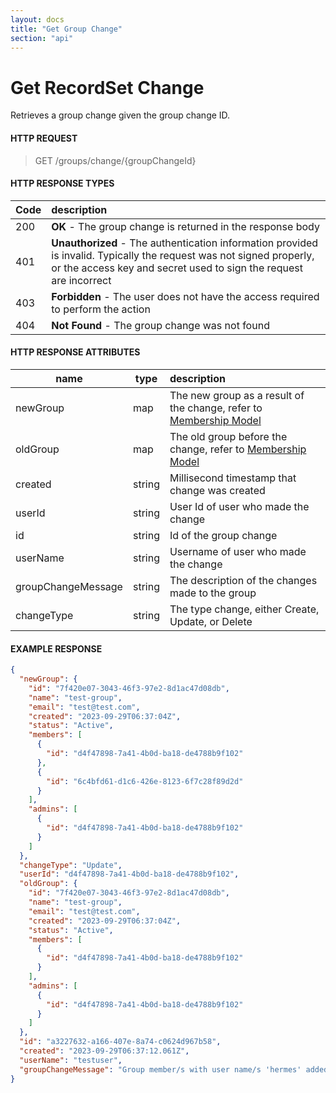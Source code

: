 ```yaml
---
layout: docs
title: "Get Group Change"
section: "api"
---
```


# Get RecordSet Change

Retrieves a group change given the group change ID.

#### HTTP REQUEST

> GET /groups/change/{groupChangeId}

#### HTTP RESPONSE TYPES

Code          | description |
 ------------ | :---------- |
200           | **OK** - The group change is returned in the response body
401           | **Unauthorized** - The authentication information provided is invalid.  Typically the request was not signed properly, or the access key and secret used to sign the request are incorrect |
403           | **Forbidden** - The user does not have the access required to perform the action |
404           | **Not Found** - The group change was not found |

#### HTTP RESPONSE ATTRIBUTES

name                | type          | description |
 -----------------  | ------------- | :---------- |
newGroup            | map           | The new group as a result of the change, refer to [Membership Model](membership-model.html) |
oldGroup            | map           | The old group before the change, refer to [Membership Model](membership-model.html) |
created             | string        | Millisecond timestamp that change was created
userId              | string        | User Id of user who made the change |
id                  | string        | Id of the group change |
userName            | string        | Username of user who made the change |
groupChangeMessage  | string        | The description of the changes made to the group |
changeType          | string        | The type change, either Create, Update, or Delete |

#### EXAMPLE RESPONSE

```json
{
  "newGroup": {
    "id": "7f420e07-3043-46f3-97e2-8d1ac47d08db",
    "name": "test-group",
    "email": "test@test.com",
    "created": "2023-09-29T06:37:04Z",
    "status": "Active",
    "members": [
      {
        "id": "d4f47898-7a41-4b0d-ba18-de4788b9f102"
      },
      {
        "id": "6c4bfd61-d1c6-426e-8123-6f7c28f89d2d"
      }
    ],
    "admins": [
      {
        "id": "d4f47898-7a41-4b0d-ba18-de4788b9f102"
      }
    ]
  },
  "changeType": "Update",
  "userId": "d4f47898-7a41-4b0d-ba18-de4788b9f102",
  "oldGroup": {
    "id": "7f420e07-3043-46f3-97e2-8d1ac47d08db",
    "name": "test-group",
    "email": "test@test.com",
    "created": "2023-09-29T06:37:04Z",
    "status": "Active",
    "members": [
      {
        "id": "d4f47898-7a41-4b0d-ba18-de4788b9f102"
      }
    ],
    "admins": [
      {
        "id": "d4f47898-7a41-4b0d-ba18-de4788b9f102"
      }
    ]
  },
  "id": "a3227632-a166-407e-8a74-c0624d967b58",
  "created": "2023-09-29T06:37:12.061Z",
  "userName": "testuser",
  "groupChangeMessage": "Group member/s with user name/s 'hermes' added."
}
```
